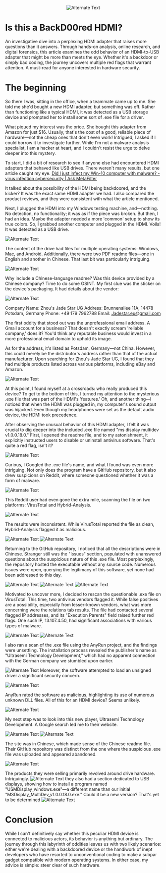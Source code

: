 
<p align="center">
  <img src="images/6c40c36ac45f5ddb80867476ab2da2bc-removebg-preview.png" alt="Alternate Text">
</p>

# Is this a BackD00red HDMI?
An investigative dive into a perplexing HDMI adapter that raises more questions than it answers. Through hands-on analysis, online research, and digital forensics, this article examines the odd behavior of an HDMI-to-USB adapter that might be more than meets the eye. Whether it's a backdoor or simply bad coding, the journey uncovers multiple red flags that warrant attention. A must-read for anyone interested in hardware security.
# The beginning
So there I was, sitting in the office, when a teammate came up to me. She told me she'd bought a new HDMI adapter, but something was off. Rather than functioning like a typical HDMI, it was detected as a USB storage device and prompted her to install some sort of .exe file for a driver.

What piqued my interest was the price. She bought this adapter from Amazon for just $16. Usually, that's the cost of a good, reliable piece of hardware—not the cheap ones that don't even work! Intrigued, I asked if I could borrow it to investigate further. While I'm not a malware analysis specialist, I am a hacker at heart, and I couldn't resist the urge to delve deeper into this mystery.

To start, I did a bit of research to see if anyone else had encountered HDMI adapters that behaved like USB drives. There weren't many results, but one article caught my eye. 
[Did I just infect my Win-10 computer with malware? - virus infection cybersecurity | Ask MetaFilter](https://ask.metafilter.com/367356/Did-I-just-infect-my-Win-10-computer-with-malware)

It talked about the possibility of the HDMI being backdoored, and the kicker? It was the exact same HDMI adapter we had. I also compared the product reviews, and they were consistent with what the article mentioned.

Next, I plugged the HDMI into my Windows testing machine, and—nothing. No detection, no functionality; it was as if the piece was broken. But then, I had an idea. Maybe the adapter needed a more 'common' setup to show its true colors. So, I grabbed another computer and plugged in the HDMI. Voila! It was detected as a USB drive. 

![Alternate Text](images/Pasted%20image%2020231021173939.png)


The content of the drive had files for multiple operating systems: Windows, Mac, and Android. Additionally, there were two PDF readme files—one in English and another in Chinese. That last bit was particularly intriguing.

![Alternate Text](./images/Pasted%20image%2020231021174110.png)

Why include a Chinese-language readme? Was this device provided by a Chinese company? Time to do some OSINT.
My first clue was the sticker on the device's packaging. It had details about the vendor:

![Alternate Text](./images/2023-10-21%2017_44_49-5B79E407-E780-4708-8C5B-100FA319221B.jpg%20%E2%80%8E-%20Photos.png)

Company Name: Zhou's Jade Star UG
Address: Brunnenallee 11A, 14478 Potsdam, Germany
Phone: +49 179 7962788
Email: Jadestar.eu@gmail.com

The first oddity that stood out was the unprofessional email address. A Gmail account for a business? That doesn't exactly scream 'reliable company,' does it? You'd think any reputable business would invest in a more professional email domain to uphold its image.

As for the address, it's listed as Potsdam, Germany—not China. However, this could merely be the distributor's address rather than that of the actual manufacturer. Upon searching for Zhou's Jade Star UG, I found that they had multiple products listed across various platforms, including eBay and Amazon.

![Alternate Text](./images/2023-10-21%2017_53_45-Zhou's%20Jade%20Star%20UG%20–%20Recherche%20Google%20et%2014%20pages%20de%20plus%20-%20Profil%201%20–%20Microsof.png)

At this point, I found myself at a crossroads: who really produced this device? To get to the bottom of this, I turned my attention to the mysterious .exe file that was part of the HDMI's 'features.' Oh, and another thing—I noticed that when the HDMI was plugged in, my computer's sound output was hijacked. Even though my headphones were set as the default audio device, the HDMI took precedence.

After observing the unusual behavior of this HDMI adapter, I felt it was crucial to dig deeper into the included .exe file named "ms display multidev v1.0.0.18.0." First, I opened the readme file, and to my astonishment, it explicitly instructed users to disable or uninstall antivirus software. That's quite a red flag, isn't it?

![Alternate Text](./images/2023-10-21%2003_39_08-readme.pdf%20et%2011%20pages%20de%20plus%20-%20Profil%201%20–%20Microsoft​%20Edge.png)

Curious, I Googled the .exe file's name, and what I found was even more intriguing.
Not only does the program have a GitHub repository, but it also drew suspicions on Reddit, where someone questioned whether it was a form of malware. 

![Alternate Text](./images/Pasted%20image%2020231021182647.png)

This Reddit user had even gone the extra mile, scanning the file on two platforms: VirusTotal and Hybrid-Analysis.

![Alternate Text](./images/Pasted%20image%2020231021185519.png)

The results were inconsistent. While VirusTotal reported the file as clean, Hybrid-Analysis flagged it as malicious.

![Alternate Text](./images/Pasted%20image%2020231021185648.png)
![Alternate Text](./images/Pasted%20image%2020231021185733.png)

Returning to the GitHub repository, I noticed that all the descriptions were in Chinese. Stranger still was the "Issues" section, populated with unanswered questions about the suspicious nature of this .exe file. Most perplexingly, the repository hosted the executable without any source code. Numerous issues were open, querying the legitimacy of this software, yet none had been addressed to this day.

![Alternate Text](./images/Pasted%20image%2020231021185901.png)
![Alternate Text](./images/Pasted%20image%2020231021185925.png)
![Alternate Text](./images/Pasted%20image%2020231021185943.png)

Motivated to uncover more, I decided to rescan the questionable .exe file on VirusTotal. This time, two antivirus vendors flagged it. While false positives are a possibility, especially from lesser-known vendors, what was more concerning were the relations tab results. The file had contacted several flagged IP addresses, and its "Execution Parents" field raised further red flags. One such IP, 13.107.4.50, had significant associations with various types of malware.

![Alternate Text](./images/Pasted%20image%2020231021192717.png)
![Alternate Text](./images/Pasted%20image%2020231021192730.png)

I also ran a scan of the .exe file using the AnyRun project, and the findings were unsettling.
The installation process revealed the publisher's name as "Ultrasemi Technology Development," which had no apparent connection with the German company we stumbled upon earlier. 

![Alternate Text](./images/Pasted%20image%2020231021192823.png)
Moreover, the software attempted to load an unsigned driver a significant security concern.

![Alternate Text](./images/Pasted%20image%2020231021192858.png)

AnyRun rated the software as malicious, highlighting its use of numerous unknown DLL files. All of this for an HDMI device? Seems unlikely.

![Alternate Text](./images/Pasted%20image%2020231021192959.png)

My next step was to look into this new player, Ultrasemi Technology Development. A Google search led me to their website.

![Alternate Text](./images/Pasted%20image%2020231021193113.png)
![Alternate Text](./images/Pasted%20image%2020231021193144.png)

The site was in Chinese, which made sense of the Chinese readme file. Their GitHub repository was distinct from the one where the suspicious .exe file was uploaded and appeared abandoned.

![Alternate Text](./images/Pasted%20image%2020231021193215.png)

The products they were selling primarily revolved around drive hardware. Intriguingly.
![Alternate Text](./images/Pasted%20image%2020231021193251.png)
they also had a section dedicated to USB displays, showing how to install a program named "USMDisplay_windows.exe"—a different name than our initial "MSDisplay_MultiDev_v1.0.0.18.0.exe." Could it be a new version? That's yet to be determined
![Alternate Text](./images/Pasted%20image%2020231021193328.png)

# Conclusion

While I can't definitively say whether this peculiar HDMI device is connected to malicious actors, its behavior is anything but ordinary. The journey through this labyrinth of oddities leaves us with two likely scenarios: either we're dealing with a backdoored device or the handiwork of inept developers who have resorted to unconventional coding to make a subpar gadget compatible with modern operating systems. In either case, my advice is simple: steer clear of such hardware.
